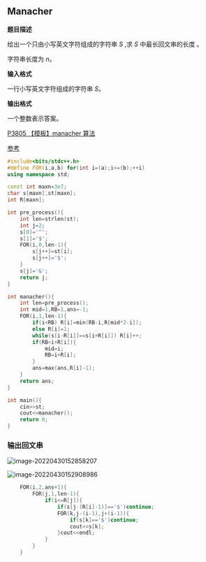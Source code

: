 ## Manacher

**题目描述**

给出一个只由小写英文字符组成的字符串 $S$ ,求 $S$ 中最长回文串的长度 。

字符串长度为 $n$。

**输入格式**

一行小写英文字符组成的字符串 $S$。

**输出格式**

一个整数表示答案。

[P3805 【模板】manacher 算法](https://www.luogu.com.cn/problem/P3805)

[参考](https://12349.blog.luogu.org/manacher-zong-jie)

```cpp
#include<bits/stdc++.h>
#define FOR(i,a,b) for(int i=(a);i<=(b);++i)
using namespace std;

const int maxn=3e7;
char s[maxn],st[maxn];
int R[maxn];

int pre_process(){
    int len=strlen(st);
    int j=2;
    s[0]='^';
    s[1]='$';
    FOR(i,0,len-1){
        s[j++]=st[i];
        s[j++]='$';
    }
    s[j]='&';
    return j;
}

int manacher(){
    int len=pre_process();
    int mid=1,RB=1,ans=-1;
    FOR(i,1,len-1){
        if(i<RB) R[i]=min(RB-i,R[mid*2-i]);
        else R[i]=1;
        while(s[i-R[i]]==s[i+R[i]]) R[i]++;
        if(RB<i+R[i]){
            mid=i;
            RB=i+R[i];
        }
        ans=max(ans,R[i]-1);
    }
    return ans;
}

int main(){
    cin>>st;
    cout<<manacher();
    return 0;
}
```

### 输出回文串

![image-20220430152858207](http://nme-200t.oss-cn-hangzhou.aliyuncs.com/template/2022-04-30-072858.png)

![image-20220430152908986](http://nme-200t.oss-cn-hangzhou.aliyuncs.com/template/2022-04-30-072909.png)

```cpp
    FOR(i,2,ans+1){
        FOR(j,1,len-1){
            if(i<=R[j]){
                if(s[j-(R[i]-1)]=='$')continue;
                FOR(k,j-(i-1),j+(i-1)){
                    if(s[k]=='$')continue;
                    cout<<s[k];
                }cout<<endl;
            }
        }
    }
```

